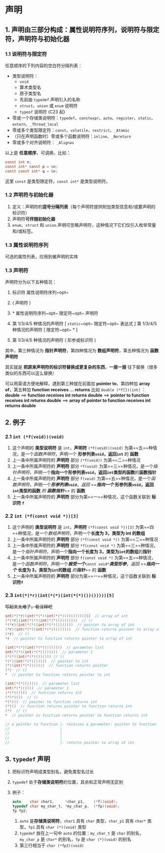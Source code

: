 # 声明

## 1. 声明由三部分构成：属性说明符序列，说明符与限定符，声明符与初始化器

### 1.1 说明符与限定符

任意顺序的下列内容的空白符分隔列表：

+ 类型说明符：
  + `void`
  + 算术类型名
  + 原子类型名
  + 先前由 `typedef` 声明引入的名称
  + `struct`、`union` 或 `enum` 说明符
  + `typeof` 说明符 (C23 起)
+ 零或一个存储类说明符：`typedef`、`constexpr`、`auto`、`register`、`static`、`extern`、`_Thread_local`
+ 零或多个类型限定符：`const`、`volatile`、`restrict`、`_Atomic`
+ （只在声明函数时）零或多个函数说明符：`inline`、`_Noreturn`
+ 零或多个对齐说明符： `_Alignas`

以上是 **任意顺序**，可调换，比如：

```c
const int n;
const int* const p = &n;
const const int* q = &n;
```

这里 `const` 是类型限定符，`const int*` 是类型说明符。

### 1.2 声明符与初始化器

1. 定义：声明符的**逗号分隔列表**（每个声明符提供附加类型信息和/或要声明的标识符）
2. 声明符**可伴随初始化器**
3. `enum`、`struct` 和 `union` 声明可忽略声明符，这种情况下它们仅引入枚举常量和/或标签。

### 1.3 属性说明符序列

可选的属性列表，应用到被声明的实体

### 1.3 声明符

声明符分为以下五种情况：

1. 标识符 属性说明符序列~opt~
2. ( 声明符 )

3. \* 属性说明符序列~opt~ 限定符~opt~ 声明符
4. 第 1/3/4/5 种情况的声明符 [ `static`~opt~ 限定符~opt~ 表达式 ]
   第 1/3/4/5 种情况的声明符 [ 限定符~opt~ * ]

5. 第 1/3/4/5 种情况的声明符 ( 形参或标识符 )

其中，第三种情况为 **指针声明符**，第四种情况为 **数组声明符**，第五种情况为 **函数声明符**

其实就是 **把原来声明符的标识符替换成更复杂的东西**，**一层一层** 往下替换（很多类似的东西可以这么替换）

可以用英语方便地解释，遇到第三种就在前面加 **pointer to**，第四种加 **array of**，第五种加 **function receives ... returns**
比如 `double (*f[])(int)` ：**double** $\implies$ **function receives int returns double** $\implies$ **pointer to function receives int returns double** $\implies$ **array of pointer to function receives int returns double**

## 2. 例子

### 2.1 `int (*f(void))(void)`

1. 这个声明的 **类型说明符** 是 `int`，**声明符** `(*f(void))(void)` 为第==五==种情况，是一个*函数声明符*，声明一个 **形参列表`void`，返回`int`** 的 **函数**
2. 上一条中所属声明符的 **声明符** 部分 `(*f(void))` 为第==二==种情况
3. 上一条中所属声明符的 **声明符** 部分 `*f(void)` 为第==三==种情况，是一个*指针声明符*，声明一个**指向一个形参列表`void`，返回`int`类型的函数**的**函数指针**
4. 上一条中所属声明符的 **声明符** 部分 `f(void)` 为第==五==种情况，是一个*函数声明符*，声明一个***形参列表`void`***，*返回* ==***指向一个*** **形参列表`void`，返回`int`类型的函数** *的* ***函数指针***== 的 **函数**
5. 上一条中所属声明符的 **声明符** 部分为第==一==种情况，这个函数关联到 **标识符 `f`**

### 2.2 `int (*f(const void *))[3]`

1. 这个声明的 **类型说明符** 是 `int`，**声明符** `(*f(const void *))[3]` 为第==四==种情况，是一个*数组声明符*，声明一个**长度为 3，类型为 int **的**数组**
2. 上一条中所属声明符的 **声明符** 部分 `(*f(const void *))` 为第==二==种情况
3. 上一条中所属声明符的 **声明符** 部分 `*f(const void *)` 为第==三==种情况，是一个*指针声明符*，声明一个**指向一个长度为 3，类型为`int`的数组**的**指针**
4. 上一条中所属声明符的 **声明符** 部分 `f(const void *)` 为第==五==种情况，是一个*函数声明符*，声明一个***接受一个***`const void*`***类型形参***，*返回* ==***指向一个*** **长度为 3，类型为`int`的数组** *的**指针***== 的 **函数**
5. 上一条中所属声明符的 **声明符** 部分为第==一==种情况，这个函数关联到 **标识符`f`**

### 2.3 `int(*(*r)(int(*(*)(int(*(*)())()))))[5]`

~~写起来太难了，看注释吧~~

```c
int(*(*r)(int(*(*)(int(*(*)())()))))[5]  // array of int
(*(*r)(int(*(*)(int(*(*)())()))))  // ()
*(*r)(int(*(*)(int(*(*)())())))  // pointer to array of int
(*r)(int(*(*)(int(*(*)())())))  // function returns pointer to array of int
(*r)  // ()
*r  // pointer to function returns pointer to array of int

(int(*(*)(int(*(*)())())))  // parameter list
int(*(*)(int(*(*)())()))  // parameter 1
(*(*)(int(*(*)())())) // ()
*(*)(int(*(*)())())  // pointer to int
(*)(int(*(*)())())  // function returns pointer
(*)  // ()
*  // pointer to function returns pointer to int

(int(*(*)())())  // parameter list
int(*(*)())()  // parameter 1
(*(*)())()  // function returns int
(*(*)())  // ()
*(*)()  // pointer to function returns int
(*)()  // function returns pointer to function returns int
(*)  // ()
*  // pointer to function returns pointer to function returns int

// a pointer to function |- receives a parameter: pointer to function |- receives a parameter: pointer to function |- receives nothing(or unknown before C23)
//                       |                                            |                                            |- returns pointer to function |- reveives nothing(or unknown before C23)
//                       |                                            |                                                                           |- returns int
//                       |                                            |- returns pointer to int
//                       |- returns pointer to array of int
```

## 3. `typedef` 声明

1. 把标识符声明成类型别名，避免类型名过长
2. `typedef` 处于**存储类说明符**的位置，其余和正常声明无区别
3. 例子：

   ```c
   auto    char char1,     *char_p1,    (*f)(void);
   typedef char my_char_t, *my_char_p,  (*fp)(void);
   fp fp2;
   ```

   1. `auto` 是**存储类说明符**，`char1` 具有 `char` 类型，`char_p1` 具有 `char*` 类型，`fp1` 具有 `char (*)(void)` 类型
   2. `typedef` 放在上一句中 `auto` 的位置：`my_char_t` 是 `char` 的别名，`my_char_p` 是 `char*` 的别名，`fp` 是 `char (*)(void)` 的别名
   3. 第三行相当于 `char (*fp2)(void)`
